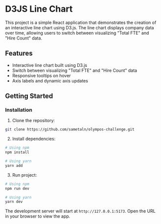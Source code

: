 # D3JS Line Chart

This project is a simple React application that demonstrates the creation of an interactive line chart using D3.js. 
The line chart displays company data over time, allowing users to switch between visualizing "Total FTE" and "Hire Count" data.

## Features

- Interactive line chart built using D3.js
- Switch between visualizing "Total FTE" and "Hire Count" data
- Responsive tooltips on hover
- Axis labels and dynamic axis updates

## Getting Started

### Installation

1. Clone the repository:

```bash
git clone https://github.com/sametaln/olympos-challenge.git
```

2. Install dependencies:

```bash
# Using npm
npm install

# Using yarn
yarn add
```

3. Run project:

```bash
# Using npm
npm run dev

# Using yarn
yarn dev
```

The development server will start at `http://127.0.0.1:5173`. Open the URL in your browser to view the app.
